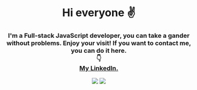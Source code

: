 <div align="center">

<h1 align="center"> Hi everyone ✌️</h1>

<h3>I'm a Full-stack JavaScript developer, you can take a gander without problems. Enjoy your visit!
If you want to contact me, you can do it here. 
<br>
👇
<br>
<a href="https://www.linkedin.com/in/alejandro-qui%C3%B1ones-arenas-a69040254"> My LinkedIn.</a>
</h3>
  
![](https://user-images.githubusercontent.com/103391543/211073112-1b22ed0c-c57c-4626-819b-2962486d72bf.gif)
  ![](https://res.cloudinary.com/practicaldev/image/fetch/s--E4gnEuy_--/c_limit%2Cf_auto%2Cfl_progressive%2Cq_66%2Cw_880/https://dev-to-uploads.s3.amazonaws.com/uploads/articles/233m04x0r0lv60payria.gif)

</div>
